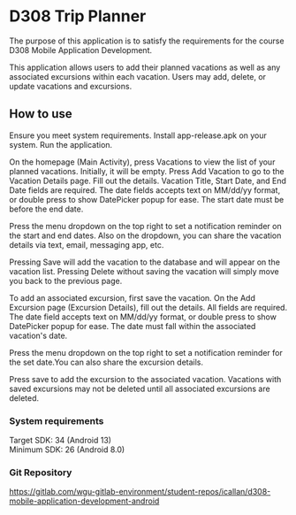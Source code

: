 # D308 Trip Planner

The purpose of this application is to satisfy the requirements for the course D308 Mobile Application Development.

This application allows users to add their planned vacations as well as any associated excursions within each vacation. Users may add, delete, or update vacations and excursions.


## How to use
Ensure you meet system requirements. Install app-release.apk on your system. Run the application.

On the homepage (Main Activity), press Vacations to view the list of your planned vacations. Initially, it will be empty. Press Add Vacation to go to the Vacation Details page. Fill out the details. Vacation Title, Start Date, and End Date fields are required. The date fields accepts text on MM/dd/yy format, or double press to show DatePicker popup for ease. The start date must be before the end date.

Press the menu dropdown on the top right to set a notification reminder on the start and end dates. Also on the dropdown, you can share the vacation details via text, email, messaging app, etc.

Pressing Save will add the vacation to the database and will appear on the vacation list. Pressing Delete without saving the vacation will simply move you back to the previous page.

To add an associated excursion, first save the vacation. On the Add Excursion page (Excursion Details), fill out the details. All fields are required. The date field accepts text on MM/dd/yy format, or double press to show DatePicker popup for ease. The date must fall within the associated vacation's date.

Press the menu dropdown on the top right to set a notification reminder for the set date.You can also share the excursion details.

Press save to add the excursion to the associated vacation. Vacations with saved excursions may not be deleted until all associated excursions are deleted.

### System requirements
Target SDK: 34 (Android 13)  
Minimum SDK: 26 (Android 8.0)

### Git Repository
https://gitlab.com/wgu-gitlab-environment/student-repos/icallan/d308-mobile-application-development-android